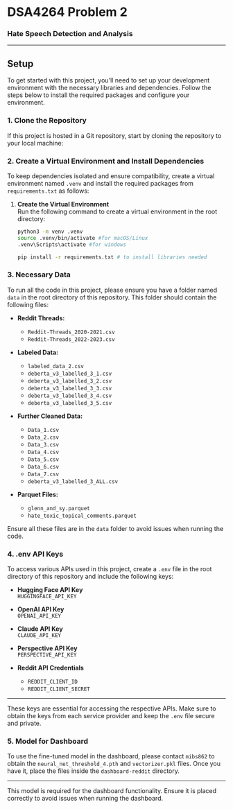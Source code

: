 # DSA4264 Problem 2
### Hate Speech Detection and Analysis

---

## Setup

To get started with this project, you'll need to set up your development environment with the necessary libraries and dependencies. Follow the steps below to install the required packages and configure your environment.

### 1. Clone the Repository

If this project is hosted in a Git repository, start by cloning the repository to your local machine:


### 2. Create a Virtual Environment and Install Dependencies

To keep dependencies isolated and ensure compatibility, create a virtual environment named `.venv` and install the required packages from `requirements.txt` as follows:

1. **Create the Virtual Environment**  
   Run the following command to create a virtual environment in the root directory:

   ```bash
   python3 -m venv .venv
   source .venv/bin/activate #for macOS/Linux
   .venv\Scripts\activate #for windows

   pip install -r requirements.txt # to install libraries needed
### 3. Necessary Data

To run all the code in this project, please ensure you have a folder named `data` in the root directory of this repository. This folder should contain the following files:

- **Reddit Threads:**
  - `Reddit-Threads_2020-2021.csv`
  - `Reddit-Threads_2022-2023.csv`

- **Labeled Data:**
  - `labeled_data_2.csv`
  - `deberta_v3_labelled_3_1.csv`
  - `deberta_v3_labelled_3_2.csv`
  - `deberta_v3_labelled_3_3.csv`
  - `deberta_v3_labelled_3_4.csv`
  - `deberta_v3_labelled_3_5.csv`

- **Further Cleaned Data:**
  - `Data_1.csv`
  - `Data_2.csv`
  - `Data_3.csv`
  - `Data_4.csv`
  - `Data_5.csv`
  - `Data_6.csv`
  - `Data_7.csv`
  - `deberta_v3_labelled_3_ALL.csv`

- **Parquet Files:**
  - `glenn_and_sy.parquet`
  - `hate_toxic_topical_comments.parquet`

Ensure all these files are in the `data` folder to avoid issues when running the code.

### 4. .env API Keys

To access various APIs used in this project, create a `.env` file in the root directory of this repository and include the following keys:

- **Hugging Face API Key**  
  `HUGGINGFACE_API_KEY`

- **OpenAI API Key**  
  `OPENAI_API_KEY`

- **Claude API Key**  
  `CLAUDE_API_KEY`

- **Perspective API Key**  
  `PERSPECTIVE_API_KEY`

- **Reddit API Credentials**  
  - `REDDIT_CLIENT_ID`
  - `REDDIT_CLIENT_SECRET`

---

These keys are essential for accessing the respective APIs. Make sure to obtain the keys from each service provider and keep the `.env` file secure and private.


### 5. Model for Dashboard

To use the fine-tuned model in the dashboard, please contact `mibs862` to obtain the `neural_net_threshold_4.pth` and `vectorizer.pkl` files. Once you have it, place the files inside the `dashboard-reddit` directory.

---

This model is required for the dashboard functionality. Ensure it is placed correctly to avoid issues when running the dashboard.
